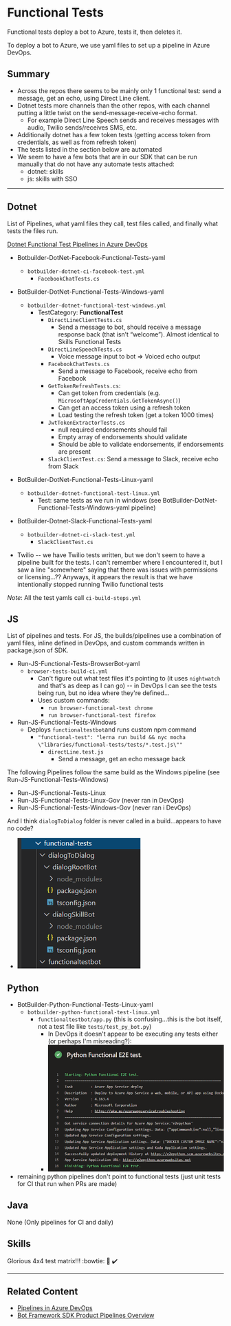 # Functional Tests
Functional tests deploy a bot to Azure, tests it, then deletes it.

To deploy a bot to Azure, we use yaml files to set up a pipeline in Azure DevOps.

## Summary
* Across the repos there seems to be mainly only 1 functional test: send a message, get an echo, using Direct Line client.
* Dotnet tests more channels than the other repos, with each channel putting a little twist on the send-message-receive-echo format. 
    * For example Direct Line Speech sends and receives messages with audio, Twilio sends/receives SMS, etc.
* Additionally dotnet has a few token tests (getting access token from credentials, as well as from refresh token)
* The tests listed in the section below are automated
* We seem to have a few bots that are in our SDK that can be run manually that do not have any automate tests attached:
    * dotnet: skills
    * js: skills with SSO
___

## Dotnet
List of Pipelines, what yaml files they call, test files called, and finally what tests the files run.

[Dotnet Functional Test Pipelines in Azure DevOps](https://fuselabs.visualstudio.com/SDK_v4/_build?view=folders&treeState=XERvdE5ldCRcRG90TmV0XEZ1bmN0aW9uYWxUZXN0cw%3D%3D)

* Botbuilder-DotNet-Facebook-Functional-Tests-yaml
    * `botbuilder-dotnet-ci-facebook-test.yml`
        * `FacebookChatTests.cs`
* BotBuilder-DotNet-Functional-Tests-Windows-yaml
    * `botbuilder-dotnet-functional-test-windows.yml`
        * TestCategory: **FunctionalTest**
            * `DirectLineClientTests.cs`
                * Send a message to bot, should receive a message response back (that isn’t “welcome”). Almost identical to Skills Functional Tests
            * `DirectLineSpeechTests.cs`
                * Voice message input to bot  => Voiced echo output
            * `FacebookChatTests.cs`
                * Send a message to Facebook, receive echo from Facebook
            * `GetTokenRefreshTests.cs`: 
                * Can get token from credentials (e.g. `MicrosoftAppCredentials.GetTokenAsync()`)
                * Can get an access token using a refresh token
                * Load testing the refresh token (get a token 1000 times)
            * `JwtTokenExtractorTests.cs`
                * null required endorsements should fail
                * Empty array of endorsements should validate
                * Should be able to validate endorsements, if endorsements are present
            * `SlackClientTest.cs`: Send a message to Slack, receive echo from Slack
* BotBuilder-DotNet-Functional-Tests-Linux-yaml
    * `botbuilder-dotnet-functional-test-linux.yml`
        * Test: same tests as we run in windows (see BotBuilder-DotNet-Functional-Tests-Windows-yaml pipeline)
* BotBuilder-Dotnet-Slack-Functional-Tests-yaml
    * `botbuilder-dotnet-ci-slack-test.yml`
        * `SlackClientTest.cs`

* Twilio -- we have Twilio tests written, but we don't seem to have a pipeline built for the tests. I can't remember where I encountered it, but I saw a line "somewhere" saying that there was issues with permissions or licensing...?? Anyways, it appears the result is that we have intentionally stopped running Twilio functional tests

*Note*: All the test yamls call `ci-build-steps.yml`

## JS
List of pipelines and tests.
For JS, the builds/pipelines use a combination of yaml files, inline defined in DevOps, and custom commands written in package.json of SDK.

* Run-JS-Functional-Tests-BrowserBot-yaml
    * `browser-tests-build-ci.yml`
        * Can't figure out what test files it's pointing to (it uses `nightwatch` and that's as deep as I can go) -- in DevOps I can see the tests being run, but no idea where they're defined...
        * Uses custom commands:
            * `run browser-functional-test chrome`
            * `run browser-functional-test firefox`
* Run-JS-Functional-Tests-Windows
    * Deploys `functionaltestbot`and runs custom npm command
        * `"functional-test": "lerna run build && nyc mocha \"libraries/functional-tests/tests/*.test.js\""`
            * `directLine.test.js`
                * Send a message, get an echo message back

The following Pipelines follow the same build as the Windows pipeline (see Run-JS-Functional-Tests-Windows)
* Run-JS-Functional-Tests-Linux
* Run-JS-Functional-Tests-Linux-Gov (never ran in DevOps)
* Run-JS-Functional-Tests-Windows-Gov (never ran i DevOps)

And I think `dialogToDialog` folder is never called in a build...appears to have no code?
* ![dialogToDialog](./dialogToDialog.png "dialogToDialog dead code?")

## Python
* BotBuilder-Python-Functional-Tests-Linux-yaml
    * `botbuilder-python-functional-test-linux.yml`
        * `functionaltestbot/app.py` (this is confusing...this is the bot itself, not a test file like `tests/test_py_bot.py`)
            * In DevOps it doesn't appear to be executing any tests either (or perhaps I'm misreading?):
            * ![python E2E functional tests](./python_E2E_test.png "python E2E functional tests")
* remaining python pipelines don't point to functional tests (just unit tests for CI that run when PRs are made)

## Java
None (Only pipelines for CI and daily)

## Skills
Glorious 4x4 test matrix!!! :bowtie: :star2: :heavy_check_mark:
___

## Related Content
* [Pipelines in Azure DevOps](https://fuselabs.visualstudio.com/SDK_v4/_build?treeState=XERvdE5ldCRcRG90TmV0XEZ1bmN0aW9uYWxUZXN0cw%3D%3D&view=folders)
* [Bot Framework SDK Product Pipelines Overview](https://github.com/microsoft/botframework-sdk/blob/master/specs/BotFrameworkSdkPipelinesOverview.md)